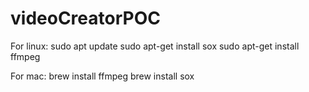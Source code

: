# videoCreatorPOC
For linux:
  sudo apt update
  sudo apt-get install sox
  sudo apt-get install ffmpeg


For mac:
  brew install ffmpeg
  brew install sox
